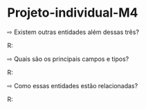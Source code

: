 # Projeto-individual-M4

⇨ Existem outras entidades além dessas três?


R:


⇨ Quais são os principais campos e tipos?


R:


⇨ Como essas entidades estão relacionadas?

    
R:
